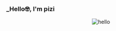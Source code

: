 <link rel="stylesheet" type="text/css" href="./theme.css">



### _Hello🤓, I'm pizi



<div align="center">
<img alt="hello" src="https://readme-typing-svg.demolab.com?font=Pixelify+Sans&pause=1000&center=true&size=32&width=435&lines=%3C+Hello+Visitor+%2F%3E" />
</div>



